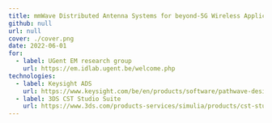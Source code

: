```yaml
---
title: mmWave Distributed Antenna Systems for beyond-5G Wireless Applications
github: null
url: null
cover: ./cover.png
date: 2022-06-01
for:
  - label: UGent EM research group
    url: https://em.idlab.ugent.be/welcome.php
technologies:
  - label: Keysight ADS
    url: https://www.keysight.com/be/en/products/software/pathwave-design-software/pathwave-advanced-design-system.html
  - label: 3DS CST Studio Suite
    url: https://www.3ds.com/products-services/simulia/products/cst-studio-suite/
---
```

